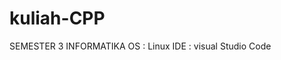 # kuliah-CPP

SEMESTER 3 INFORMATIKA                                                                                                                                      OS  : Linux
IDE : visual Studio Code
